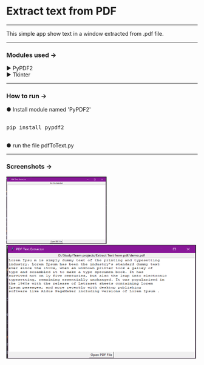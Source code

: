 <h1>Extract text from PDF</h1>
<hr>
This simple app show text in a window extracted from .pdf file.
<hr>

<h3>Modules used →</h3>
▶ PyPDF2<br>
▶ Tkinter
<hr/>
<h3>How to run →</h3>
● Install module named 'PyPDF2'<br><br>
<pre>pip install pypdf2</pre><br>
● run the file pdfToText.py<hr>

<h3>Screenshots →</h3>
<img src="https://github.com/VrundaDJ/Extract_Text_From_PDF/blob/main/1.PNG" alt="" width="264" height="177"><br>
<img src="https://github.com/VrundaDJ/Extract_Text_From_PDF/blob/main/2.PNG" alt="" width="500" height="300"><br>
